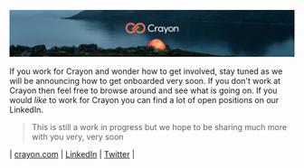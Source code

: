 ![Crayon](https://github.com/crayon/.github/raw/main/profile/crayon-banner.jpg "Crayon - We believe in the power of technology to drive the greater good.")

If you work for Crayon and wonder how to get involved, stay tuned as we will be announcing how to get onboarded very soon. If you don't work at Crayon then feel free to browse around and see what is going on. If you would _like_ to work for Crayon you can find a lot of open positions on our LinkedIn.

>This is still a work in progress but we hope to be sharing much more with you very, very soon

| [crayon.com](https://crayon.com) | [LinkedIn](https://www.linkedin.com/company/crayon-group) | [Twitter](https://twitter.com/CrayonIT) |
